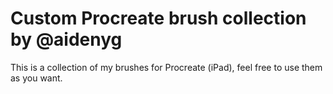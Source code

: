 # Custom Procreate brush collection by @aidenyg
This is a collection of my brushes for Procreate (iPad), feel free to use them as you want.